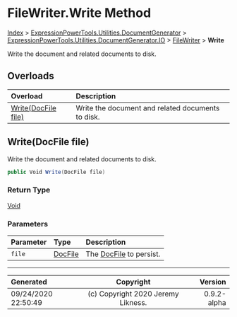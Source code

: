 ﻿# FileWriter.Write Method

[Index](../index.md) > [ExpressionPowerTools.Utilities.DocumentGenerator](ExpressionPowerTools.Utilities.DocumentGenerator.a.md) > [ExpressionPowerTools.Utilities.DocumentGenerator.IO](ExpressionPowerTools.Utilities.DocumentGenerator.IO.n.md) > [FileWriter](ExpressionPowerTools.Utilities.DocumentGenerator.IO.FileWriter.cs.md) > **Write**

Write the document and related documents to disk.

## Overloads

| Overload | Description |
| :-- | :-- |
| [Write(DocFile file)](#writedocfile-file) | Write the document and related documents to disk. |
## Write(DocFile file)

Write the document and related documents to disk.

```csharp
public Void Write(DocFile file)
```

### Return Type

 [Void](https://docs.microsoft.com/dotnet/api/system.void) 

### Parameters

| Parameter | Type | Description |
| :-- | :-- | :-- |
| `file` | [DocFile](ExpressionPowerTools.Utilities.DocumentGenerator.Markdown.DocFile.cs.md) | The [DocFile](ExpressionPowerTools.Utilities.DocumentGenerator.Markdown.DocFile.cs.md) to persist. |



---

| Generated | Copyright | Version |
| :-- | :-: | --: |
| 09/24/2020 22:50:49 | (c) Copyright 2020 Jeremy Likness. | 0.9.2-alpha |
